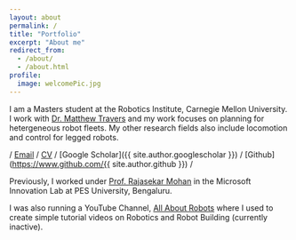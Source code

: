 ```yaml
---
layout: about
permalink: /
title: "Portfolio"
excerpt: "About me"
redirect_from: 
  - /about/
  - /about.html
profile:
  image: welcomePic.jpg
---
```


<!-- <div style="float: right;"> <img style="width: 450px" src="/images/welcomePic.jpg" alt="Welcome" > </div> -->

I am a Masters student at the Robotics Institute, Carnegie Mellon University. I work with [Dr. Matthew Travers](https://www.ri.cmu.edu/ri-faculty/matthew-j-travers/) and my work focuses on planning for hetergeneous robot fleets. My other research fields also include locomotion and control for legged robots.

/ <i class="fa fa-fw fa-envelope" aria-hidden="true"></i> [Email](mailto:{{site.author.email}}) / <i class="fa fa-fw fa-file" aria-hidden="true"></i> [CV]({{site.author.cv}}) / <i class="fas fa-fw fa-graduation-cap" aria-hidden="true"></i> [Google Scholar]({{ site.author.googlescholar }}) / <i class="fab fa-fw fa-github" aria-hidden="true"></i> [Github](https://www.github.com/{{ site.author.github }}) / 

Previously, I worked under [Prof. Rajasekar Mohan](https://faculty.pes.edu/p10125) in the Microsoft Innovation Lab at PES University, Bengaluru. 
 
I was also running a YouTube Channel, [All About Robots]({{site.author.youtube}}) where I used to create simple tutorial videos on Robotics and Robot Building (currently inactive).


